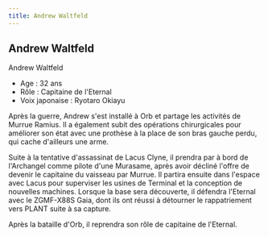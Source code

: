 ```yaml
---
title: Andrew Waltfeld
---
```


Andrew Waltfeld
---------------

Andrew Waltfeld


- Age : 32 ans  
- Rôle : Capitaine de l'Eternal  
- Voix japonaise : Ryotaro Okiayu


Après la guerre, Andrew s'est installé à Orb et partage les activités de Murrue Ramius. Il a également subit des opérations chirurgicales pour améliorer son état avec une prothèse à la place de son bras gauche perdu, qui cache d'ailleurs une arme.


Suite à la tentative d'assassinat de Lacus Clyne, il prendra par à bord de l'Archangel comme pilote d'une Murasame, après avoir décliné l'offre de devenir le capitaine du vaisseau par Murrue. Il partira ensuite dans l'espace avec Lacus pour superviser les usines de Terminal et la conception de nouvelles machines. Lorsque la base sera découverte, il défendra l'Eternal avec le ZGMF-X88S Gaia, dont ils ont réussi à détourner le rappatriement vers PLANT suite à sa capture.


Après la bataille d'Orb, il reprendra son rôle de capitaine de l'Eternal.

